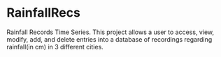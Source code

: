 # RainfallRecs
Rainfall Records Time Series.
This project allows a user to access, view, modify, add, and delete entries into a database of recordings regarding rainfall(in cm) in 3 different cities. 
